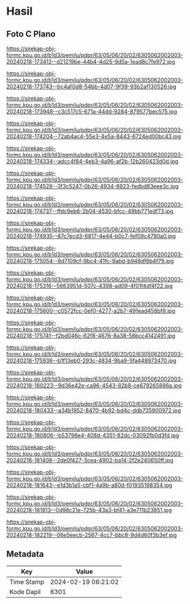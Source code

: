 # Hasil

## Foto C Plano

https://sirekap-obj-formc.kpu.go.id/b1d3/pemilu/pdpr/63/05/06/20/02/6305062002003-20240218-173412--d21219be-44b4-4d25-9d5a-1ead8c7fe972.jpg

https://sirekap-obj-formc.kpu.go.id/b1d3/pemilu/pdpr/63/05/06/20/02/6305062002003-20240218-173743--bc4af0d8-54bb-4d07-9f39-93b2af130526.jpg

https://sirekap-obj-formc.kpu.go.id/b1d3/pemilu/pdpr/63/05/06/20/02/6305062002003-20240218-173948--c3c517c5-671a-44dd-9284-879577bec575.jpg

https://sirekap-obj-formc.kpu.go.id/b1d3/pemilu/pdpr/63/05/06/20/02/6305062002003-20240218-174204--72ab4ac4-55e3-4e5a-8443-6724ed00bc43.jpg

https://sirekap-obj-formc.kpu.go.id/b1d3/pemilu/pdpr/63/05/06/20/02/6305062002003-20240218-174334--adcc4f84-4eb3-4a96-af2b-12b260423d0d.jpg

https://sirekap-obj-formc.kpu.go.id/b1d3/pemilu/pdpr/63/05/06/20/02/6305062002003-20240218-174528--3f3c5247-0b26-4934-8923-fedbd83eee3c.jpg

https://sirekap-obj-formc.kpu.go.id/b1d3/pemilu/pdpr/63/05/06/20/02/6305062002003-20240218-174737--ffdc9eb6-2b04-4530-bfcc-49bb771edf73.jpg

https://sirekap-obj-formc.kpu.go.id/b1d3/pemilu/pdpr/63/05/06/20/02/6305062002003-20240218-174935--87c7ecd3-6817-4e44-b0c7-fef09c4790a0.jpg

https://sirekap-obj-formc.kpu.go.id/b1d3/pemilu/pdpr/63/05/06/20/02/6305062002003-20240218-175054--8d7109cf-9bc4-41fc-9abd-b946df6b4f79.jpg

https://sirekap-obj-formc.kpu.go.id/b1d3/pemilu/pdpr/63/05/06/20/02/6305062002003-20240218-175316--5663951d-507c-4398-ad09-4f01f4df4f22.jpg

https://sirekap-obj-formc.kpu.go.id/b1d3/pemilu/pdpr/63/05/06/20/02/6305062002003-20240218-175600--c0572fcc-0ef0-4277-a2b7-491ead458bf8.jpg

https://sirekap-obj-formc.kpu.go.id/b1d3/pemilu/pdpr/63/05/06/20/02/6305062002003-20240218-175741--f2bd046c-62f8-4676-8a38-56bcc4142491.jpg

https://sirekap-obj-formc.kpu.go.id/b1d3/pemilu/pdpr/63/05/06/20/02/6305062002003-20240218-175936--b1f13eb0-293c-4834-9ba9-5fa448973470.jpg

https://sirekap-obj-formc.kpu.go.id/b1d3/pemilu/pdpr/63/05/06/20/02/6305062002003-20240218-180223--9d36e42e-ca96-4543-82b8-ce679265886a.jpg

https://sirekap-obj-formc.kpu.go.id/b1d3/pemilu/pdpr/63/05/06/20/02/6305062002003-20240218-180433--a34b1952-8470-4b92-bd4c-ddb735900972.jpg

https://sirekap-obj-formc.kpu.go.id/b1d3/pemilu/pdpr/63/05/06/20/02/6305062002003-20240218-180806--b53798e4-408d-4351-82dc-03092fb0d3fd.jpg

https://sirekap-obj-formc.kpu.go.id/b1d3/pemilu/pdpr/63/05/06/20/02/6305062002003-20240218-181408--2de0f427-3cea-4902-ba14-2f2e240650ff.jpg

https://sirekap-obj-formc.kpu.go.id/b1d3/pemilu/pdpr/63/05/06/20/02/6305062002003-20240218-181643--e1d3b1a5-cbf1-4a9b-a80d-f01935198354.jpg

https://sirekap-obj-formc.kpu.go.id/b1d3/pemilu/pdpr/63/05/06/20/02/6305062002003-20240218-181813--0d98c21e-725b-43a3-bf41-a3e711b23851.jpg

https://sirekap-obj-formc.kpu.go.id/b1d3/pemilu/pdpr/63/05/06/20/02/6305062002003-20240218-182219--06e5eecb-2567-4cc7-bbc8-9d4d60f3b3ef.jpg


## Metadata

| Key        | Value               |
| ---------- | ------------------- |
| Time Stamp | 2024-02-19 06:21:02 |
| Kode Dapil | 6301                |



